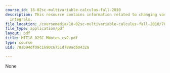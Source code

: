 ```yaml
---
course_id: 18-02sc-multivariable-calculus-fall-2010
description: This resource contains information related to changing variables in multiple
  integrals.
file_location: /coursemedia/18-02sc-multivariable-calculus-fall-2010/78a094df09c1690c6751d789acb0432a_MIT18_02SC_MNotes_cv2.pdf
file_type: application/pdf
layout: pdf
title: MIT18_02SC_MNotes_cv2.pdf
type: course
uid: 78a094df09c1690c6751d789acb0432a

---
```

None